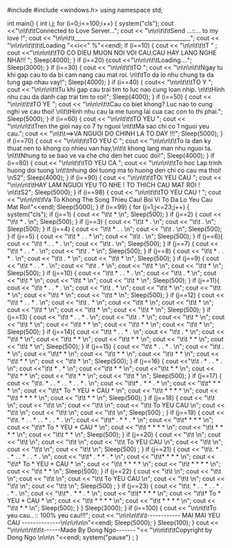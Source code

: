 
#include <iostream>
#include <windows.h>
using namespace std;

int main()
{
    int i,j;
    for (i=0;i<=100;i++) {
        system("cls");
        cout <<"\n\t\t\tConnected to Love Server...";
        cout << "\n\n\t\t\tSend ...::... to my love !";
        cout << "\n\n\t\t__________________________________________";
        cout << "\n\n\n\t\t\t\tLoading   "<<i<<" %"<<endl;
    if (i==10) { cout << "\n\n\t\t\tT            " ;
                    cout <<"\n\n\n\t\tTO CO DIEU MUON NOI VOI CAU.CAU HAY LANG NGHE NHA!!!   ";
                    Sleep(4000);          }
                    if (i==20) {cout <<"\n\n\n\t\tLoading....";
                    Sleep(3000); }
    if (i==30) {
        cout << "\n\n\t\t\tTO                    ";
        cout << "\n\n\n\t\tNgay tu khi gap cau to da bi cam nang cau mat roi. \n\t\tTo da lo nhu chung ta da tung gap nhau vay!";
        Sleep(4000);
    }
    if (i==40) {
        cout<< "\n\n\t\t\tTO   Y                  ";
        cout << "\n\n\n\t\tTu khi gap cau trai tim to luc nao cung loan nhip. \n\t\tHinh nhu cau da danh cap trai tim to roi!";
        Sleep(4000);
    }
    if (i==50) {
        cout << "\n\n\t\t\tTO   YE               ";
        cout << "\n\n\n\t\tCau co biet khong? Luc nao to cung nghi ve cau thoi! \n\t\tHinh nhu cau la me tuong lai cua cac con to thi phai.";
        Sleep(5000);
    }
    if (i==60) {
        cout << "\n\n\t\t\tTO    YEU            ";
        cout << "\n\n\n\t\tTren the gioi nay co 7 ty nguoi \n\t\tMa sao chi co 1 nguoi yeu cau.";
        cout << "\n\t\t==>VA NGUOI DO CHINH LA TO DAY !!!";
        Sleep(5000);
    }
    if (i==70) {
        cout << "\n\n\t\t\tTO    YEU    C       ";
        cout << "\n\n\n\t\tTo la dan ky thuat nen to khong co nhieu van hay,\n\t\t khong lang man nhu nguoi ta. \n\t\tNhung to se bao ve va che cho den het cuoc doi!";
        Sleep(4000);
    }
    if (i==80) {
        cout << "\n\n\t\t\tTO    YEU    CA       ";
        cout << "\n\n\n\t\tTo hoc Lap trinh huong doi tuong \n\t\tnhung doi tuong ma to huong den chi co cau ma thoi!  \nS2";
        Sleep(4000);
    }
    if (i==90) {
        cout << "\n\n\t\t\tTOi    YEU    CAU       ";
        cout << "\n\n\n\t\tHAY LAM NGUOI YEU TO NHE ! TO THICH CAU MAT ROI !  \n\t\tS2";
        Sleep(5000);
    }
    if (i==98) {
        cout << "\n\n\t\t\tTO    YEU    CAU   !    ";
        cout << "\n\n\n\t\tVa To Khong The Song Thieu Cau! Boi Vi To Da Lo Yeu Cau Mat Roi!"<<endl;
        Sleep(5000);
    }
    if (i==99) {
        for (j=1;j<=23;j++) {
            system("cls");
            if (j==1) {
                cout << "\t\t *                   \n";
              Sleep(500);
            }
            if (j==2) {
                cout << "\t\t * .                 \n";
            Sleep(500);
            }
            if (j==3) {
                cout << "\t\t * .                  \n";
                cout << "\t\t      .                \n";
                Sleep(500);
            }
            if (j==4) {
                cout << "\t\t * .     .             \n";
                cout << "\t\t      .                \n";
                Sleep(500);
            }
            if (j==5) {
                cout << "\t\t * .     . *           \n";
                cout << "\t\t      .                \n";
                Sleep(500);
            }
            if (j==6){
                cout << "\t\t * .     . * .           \n";
                cout << "\t\t      .                  \n";
                Sleep(500);
            }
            if (j==7) {
                cout << "\t\t * .     . * .           \n";
                cout << "\t\t      .      *           \n";
                Sleep(500);
            }
            if (j==8) {
                cout << "\t\t * .     . * .           \n";
                cout << "\t\t      .      *           \n";
                cout << "\t\t            *           \n";
                Sleep(500);
            }
            if (j==9) {
                cout << "\t\t * .     . * .            \n";
                cout << "\t\t      .      *           \n";
                cout << "\t\t            *           \n";
                cout << "\t\t           *            \n";
                Sleep(500);
            }
            if (j==10) {
                cout << "\t\t * .     . * .           \n";
                cout << "\t\t      .      *         \n";
                cout << "\t\t            *          \n";
                cout << "\t\t           *            \n";
                cout << "\t\t          *             \n";
                Sleep(500);
            }
            if (j==11){
                cout << "\t\t * .     . * .           \n";
                cout << "\t\t      .      *          \n";
                cout << "\t\t            *          \n";
                cout << "\t\t           *            \n";
                cout << "\t\t          *             \n";
                cout << "\t\t         *               \n";
                Sleep(500);
            }
            if (j==12) {
                cout << "\t\t * .     . * .           \n";
                cout << "\t\t      .      *          \n";
                cout << "\t\t            *          \n";
                cout << "\t\t           *            \n";
                cout << "\t\t          *             \n";
                cout << "\t\t         *               \n";
                cout << "\t\t       *                 \n";
                Sleep(500);
            }
            if (j==13) {
                cout << "\t\t * .     . * .           \n";
                cout << "\t\t      .      *          \n";
                cout << "\t\t            *          \n";
                cout << "\t\t           *            \n";
                cout << "\t\t   *      *             \n";
                cout << "\t\t     *   *               \n";
                cout << "\t\t       *                 \n";
                Sleep(500);
            }
            if (j==14){
                cout << "\t\t * .     . * .           \n";
                cout << "\t\t      .      *           \n";
                cout << "\t\t            *            \n";
                cout << "\t\t *         *             \n";
                cout << "\t\t   *      *              \n";
                cout << "\t\t     *   *               \n";
                cout << "\t\t       *                 \n";
                Sleep(500);
            }
            if (j==15) {
                cout << "\t\t * .     . * .          \n";
                cout << "\t\t      .      *          \n";
                cout << "\t\t*           *           \n";
                cout << "\t\t *         *            \n";
                cout << "\t\t   *      *             \n";
                cout << "\t\t     *   *              \n";
                cout << "\t\t       *                \n";
                Sleep(500);
            }
            if (j==16) {
                cout <<"\t\t    . * .     . * .           \n";
                cout <<"\t\t   *      .       *           \n";
                cout <<"\t\t   *              *           \n";
                cout <<"\t\t     *           *            \n";
                cout << "\t\t      *        *             \n";
                cout << "\t\t        *     *              \n";
                cout << "\t\t           *                 \n";
                Sleep(500);
            }
            if (j==17) {
                cout << "\t\t. * .     . * .                       . * .     . * .                   \n";
               cout <<  "\t\t*     .       *                     *       .       *                 \n";
                cout << "\t\t*             *                      *              *                   \n";
                cout << "\t\t*   To        *     YEU               *    CAU   *                    \n";
                cout << "\t\t  *        *                            *        *                     \n";
                cout << "\t\t    *    *                                *    *                      \n";
                cout << "\t\t       *                                     *                         \n";
                Sleep(500);
            }
            if (j==18) {
                cout << "\t\t                                                                       \n";
                cout << "\t\t                                                                       \n";
                cout << "\t\t                                                                       \n";
                cout << "\t\t     To             YEU                          CAU                           \n";
                cout << "\t\t                                                                       \n";
                cout << "\t\t                                                                       \n";
                cout << "\t\t                                                                       \n";
                Sleep(500) ;
            }
            if (j==19) {
                cout << "\t\t. * .     . * .                       . * .     . * .                   \n";
               cout <<  "\t\t*     .       *                     *       .       *                 \n";
                cout << "\t\t*             *                      *              *                   \n";
                cout << "\t\t*   To        *     YEU               *    CAU   *                    \n";
                cout << "\t\t  *        *                            *        *                     \n";
                cout << "\t\t    *    *                                *    *                      \n";
                cout << "\t\t       *                                     *                         \n";
                Sleep(500);
            }
            if (j==20) {
                cout << "\t\t                                                                       \n";
                cout << "\t\t                                                                       \n";
                cout << "\t\t                                                                       \n";
                cout << "\t\t     To             YEU                          CAU                           \n";
                cout << "\t\t                                                                       \n";
                cout << "\t\t                                                                       \n";
                cout << "\t\t                                                                       \n";
                Sleep(500) ;
            }
            if (j==21) {
                cout << "\t\t. * .     . * .                       . * .     . * .                   \n";
                cout <<  "\t\t*     .       *                     *       .       *                 \n";
                cout << "\t\t*              *                     *              *                   \n";
                cout << "\t\t*   To        *     YEU               *    CAU     *                    \n";
                cout << "\t\t  *        *                            *        *                     \n";
                cout << "\t\t    *    *                                *    *                      \n";
                cout << "\t\t       *                                     *                         \n";
                Sleep(500);
            }
            if (j==22) {
                cout << "\t\t                                                                       \n";
                cout << "\t\t                                                                       \n";
                cout << "\t\t                                                                       \n";
                cout << "\t\t     To             YEU                          CAU                           \n";
                cout << "\t\t                                                                       \n";
                cout << "\t\t                                                                       \n";
                cout << "\t\t                                                                       \n";
                Sleep(500) ;
            }
            if (j==23) {
                cout << "\t\t. * .     . * .                       . * .     . * .                   \n";
                cout <<  "\t\t*     .       *                     *       .       *                 \n";
                cout << "\t\t*              *                     *              *                   \n";
                cout << "\t\t*   To        *     YEU               *    CAU   *                    \n";
                cout << "\t\t  *        *                            *        *                     \n";
                cout << "\t\t    *    *                                *    *                      \n";
                cout << "\t\t       *                                     *                         \n";
                Sleep(500);
            }
        }
        Sleep(3000);
    }
    if (i==100) {
        cout << "\n\n\t\tTo yeu cau.. ::  100% yeu cau!!!";
        cout << "\n\n\n\t\t\t------------ MAI MAI YEU CAU --------------\n\n\n\n\n"<<endl;
        Sleep(5000);
    }
    Sleep(100);
    }
    cout << "\n\n\n\n\t\t\t------Made By Dong Ngo-------    "<< "\n\n\t\t\tCopyright by Dong Ngo   \n\n\n "<<endl;
    system("pause") ;
}









